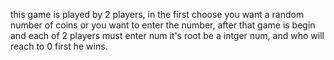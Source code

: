 
this game is played by 2 players, in the first choose you want a random number of coins or you want to enter the number, after that game is begin and each of 2 players must enter num it's root be a intger num, and who will reach to 0 first he wins.
